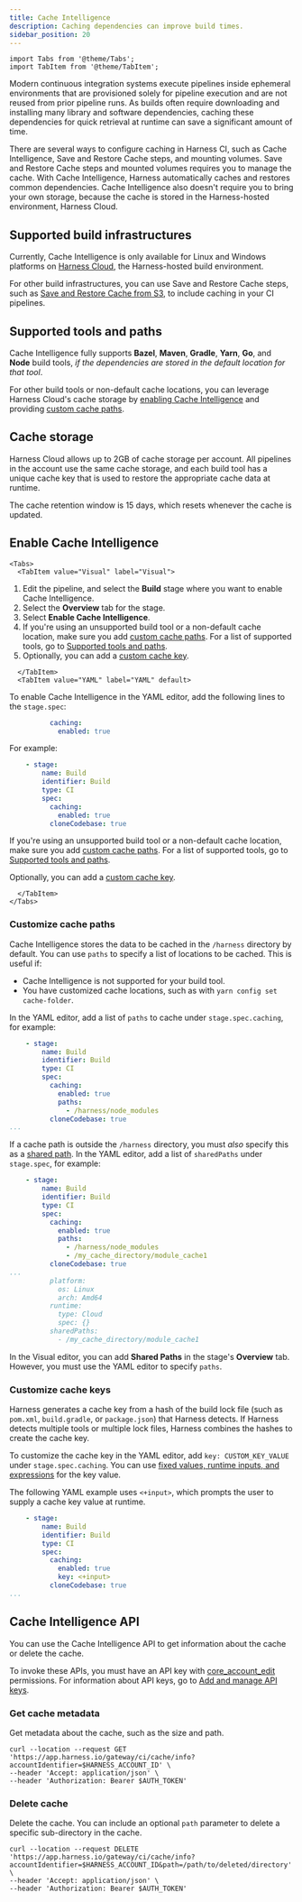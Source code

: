 ```yaml
---
title: Cache Intelligence
description: Caching dependencies can improve build times.
sidebar_position: 20
---
```


```mdx-code-block
import Tabs from '@theme/Tabs';
import TabItem from '@theme/TabItem';
```

Modern continuous integration systems execute pipelines inside ephemeral environments that are provisioned solely for pipeline execution and are not reused from prior pipeline runs. As builds often require downloading and installing many library and software dependencies, caching these dependencies for quick retrieval at runtime can save a significant amount of time.

There are several ways to configure caching in Harness CI, such as Cache Intelligence, Save and Restore Cache steps, and mounting volumes. Save and Restore Cache steps and mounted volumes requires you to manage the cache. With Cache Intelligence, Harness automatically caches and restores common dependencies. Cache Intelligence also doesn't require you to bring your own storage, because the cache is stored in the Harness-hosted environment, Harness Cloud.

## Supported build infrastructures

Currently, Cache Intelligence is only available for Linux and Windows platforms on [Harness Cloud](/docs/continuous-integration/ci-quickstarts/hosted-builds-on-virtual-machines-quickstart), the Harness-hosted build environment.

For other build infrastructures, you can use Save and Restore Cache steps, such as [Save and Restore Cache from S3](./saving-cache.md), to include caching in your CI pipelines.

## Supported tools and paths

Cache Intelligence fully supports **Bazel**, **Maven**, **Gradle**, **Yarn**, **Go**, and **Node** build tools, *if the dependencies are stored in the default location for that tool*.

For other build tools or non-default cache locations, you can leverage Harness Cloud's cache storage by [enabling Cache Intelligence](#enable-cache-intelligence) and providing [custom cache paths](#customize-cache-paths).

## Cache storage

Harness Cloud allows up to 2GB of cache storage per account. All pipelines in the account use the same cache storage, and each build tool has a unique cache key that is used to restore the appropriate cache data at runtime.

The cache retention window is 15 days, which resets whenever the cache is updated.

## Enable Cache Intelligence

```mdx-code-block
<Tabs>
  <TabItem value="Visual" label="Visual">
```

1. Edit the pipeline, and select the **Build** stage where you want to enable Cache Intelligence.
2. Select the **Overview** tab for the stage.
3. Select **Enable Cache Intelligence**.
4. If you're using an unsupported build tool or a non-default cache location, make sure you add [custom cache paths](#customize-cache-paths). For a list of supported tools, go to [Supported tools and paths](#supported-tools-and-paths).
5. Optionally, you can add a [custom cache key](#customize-cache-keys).

```mdx-code-block
  </TabItem>
  <TabItem value="YAML" label="YAML" default>
```

To enable Cache Intelligence in the YAML editor, add the following lines to the `stage.spec`:

```yaml
          caching:
            enabled: true
```

For example:

```yaml
    - stage:
        name: Build
        identifier: Build
        type: CI
        spec:
          caching:
            enabled: true
          cloneCodebase: true
```

If you're using an unsupported build tool or a non-default cache location, make sure you add [custom cache paths](#customize-cache-paths). For a list of supported tools, go to [Supported tools and paths](#supported-tools-and-paths).

Optionally, you can add a [custom cache key](#customize-cache-keys).

```mdx-code-block
  </TabItem>
</Tabs>
```

### Customize cache paths

Cache Intelligence stores the data to be cached in the `/harness` directory by default. You can use `paths` to specify a list of locations to be cached. This is useful if:

* Cache Intelligence is not supported for your build tool.
* You have customized cache locations, such as with `yarn config set cache-folder`.

<!-- when fields are added in the visual editor, add tabs here for visual & yaml -->

In the YAML editor, add a list of `paths` to cache under `stage.spec.caching`, for example:

```yaml
    - stage:
        name: Build
        identifier: Build
        type: CI
        spec:
          caching:
            enabled: true
            paths:
              - /harness/node_modules
          cloneCodebase: true
...
```

If a cache path is outside the `/harness` directory, you must *also* specify this as a [shared path](../set-up-build-infrastructure/ci-stage-settings.md#shared-paths). In the YAML editor, add a list of `sharedPaths` under `stage.spec`, for example:

```yaml
    - stage:
        name: Build
        identifier: Build
        type: CI
        spec:
          caching:
            enabled: true
            paths:
              - /harness/node_modules
              - /my_cache_directory/module_cache1
          cloneCodebase: true
...
          platform:
            os: Linux
            arch: Amd64
          runtime:
            type: Cloud
            spec: {}
          sharedPaths:
            - /my_cache_directory/module_cache1
```

In the Visual editor, you can add **Shared Paths** in the stage's **Overview** tab. However, you must use the YAML editor to specify `paths`.

### Customize cache keys

Harness generates a cache key from a hash of the build lock file (such as `pom.xml`, `build.gradle`, or `package.json`) that Harness detects. If Harness detects multiple tools or multiple lock files, Harness combines the hashes to create the cache key.

<!-- when fields are added in the visual editor, add tabs here for visual & yaml -->

To customize the cache key in the YAML editor, add `key: CUSTOM_KEY_VALUE` under `stage.spec.caching`. You can use [fixed values, runtime inputs, and expressions](/docs/platform/References/runtime-inputs) for the key value.

The following YAML example uses `<+input>`, which prompts the user to supply a cache key value at runtime.

```yaml
    - stage:
        name: Build
        identifier: Build
        type: CI
        spec:
          caching:
            enabled: true
            key: <+input>
          cloneCodebase: true
...
```

## Cache Intelligence API

You can use the Cache Intelligence API to get information about the cache or delete the cache.

To invoke these APIs, you must have an API key with [core_account_edit](/docs/platform/Role-Based-Access-Control/ref-access-management/api-permissions-reference#harness-api-permissions) permissions. For information about API keys, go to [Add and manage API keys](/docs/platform/User-Management/add-and-manage-api-keys).

### Get cache metadata

Get metadata about the cache, such as the size and path.

```
curl --location --request GET 'https://app.harness.io/gateway/ci/cache/info?accountIdentifier=$HARNESS_ACCOUNT_ID' \
--header 'Accept: application/json' \
--header 'Authorization: Bearer $AUTH_TOKEN'
```

### Delete cache

Delete the cache. You can include an optional `path` parameter to delete a specific sub-directory in the cache.

```
curl --location --request DELETE 'https://app.harness.io/gateway/ci/cache/info?accountIdentifier=$HARNESS_ACCOUNT_ID&path=/path/to/deleted/directory' \
--header 'Accept: application/json' \
--header 'Authorization: Bearer $AUTH_TOKEN'
```
